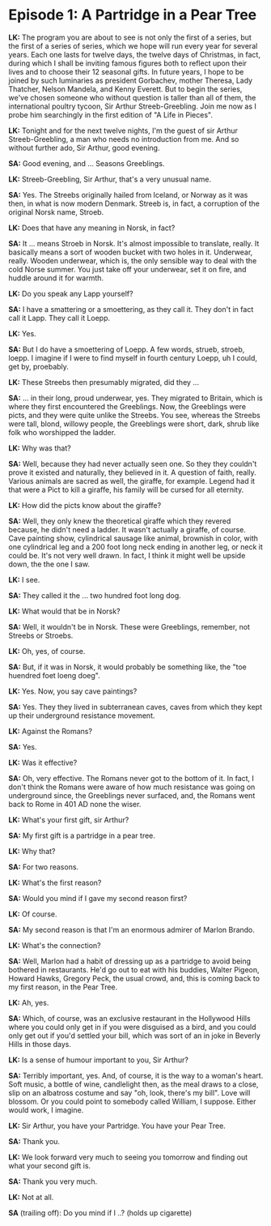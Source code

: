 # Episode 1: A Partridge in a Pear Tree

**LK:** The program you are about to see is not only the first of a series, but the first of a series of series, which we hope will run every year for several years. Each one lasts for twelve days, the twelve days of Christmas, in fact, during which I shall be inviting famous figures both to reflect upon their lives and to choose their 12 seasonal gifts. In future years, I hope to be joined by such luminaries as president Gorbachev, mother Theresa, Lady Thatcher, Nelson Mandela, and Kenny Everett. But to begin the series, we've chosen someone who without question is taller than all of them, the international poultry tycoon, Sir Arthur Streeb-Greebling. Join me now as I probe him searchingly in the first edition of "A Life in Pieces".

**LK:** Tonight and for the next twelve nights, I'm the guest of sir Arthur Streeb-Greebling, a man who needs no introduction from me. And so without further ado, Sir Arthur, good evening.

**SA:** Good evening, and ... Seasons Greeblings.

**LK:** Streeb-Greebling, Sir Arthur, that's a very unusual name.

**SA:** Yes. The Streebs originally hailed from Iceland, or Norway as it was then, in what is now modern Denmark. Streeb is, in fact, a corruption of the original Norsk name, Stroeb.

**LK:** Does that have any meaning in Norsk, in fact?

**SA:** It ... means Stroeb in Norsk. It's almost impossible to translate, really. It basically means a sort of wooden bucket with two holes in it. Underwear, really. Wooden underwear, which is, the only sensible way to deal with the cold Norse summer. You just take off your underwear, set it on fire, and huddle around it for warmth.

**LK:** Do you speak any Lapp yourself?

**SA:** I have a smattering or a smoettering, as they call it. They don't in fact call it Lapp. They call it Loepp.

**LK:** Yes.

**SA:** But I do have a smoettering of Loepp. A few words, strueb, stroeb, loepp. I imagine if I were to find myself in fourth century Loepp, uh I could, get by, proebably.

**LK:** These Streebs then presumably migrated, did they ...

**SA:** ... in their long, proud underwear, yes. They migrated to Britain, which is where they first encountered the Greeblings. Now, the Greeblings were picts, and they were quite unlike the Streebs. You see, whereas the Streebs were tall, blond, willowy people, the Greeblings were short, dark, shrub like folk who worshipped the ladder.

**LK:** Why was that?

**SA:** Well, because they had never actually seen one. So they they couldn't prove it existed and naturally, they believed in it. A question of faith, really. Various animals are sacred as well, the giraffe, for example.  Legend had it that were a Pict to kill a giraffe, his family will be cursed for all eternity.

**LK:** How did the picts know about the giraffe?

**SA:** Well, they only knew the theoretical giraffe which they revered because, he didn't need a ladder. It wasn't actually a giraffe, of course. Cave painting show, cylindrical sausage like animal, brownish in color, with one cylindrical leg and a 200 foot long neck ending in another leg, or neck it could be. It's not very well drawn. In fact, I think it might well be upside down, the the one I saw.

**LK:** I see.

**SA:** They called it the ... two hundred foot long dog.

**LK:** What would that be in Norsk?

**SA:** Well, it wouldn't be in Norsk. These were Greeblings, remember, not Streebs or Stroebs.

**LK:** Oh, yes, of course.

**SA:** But, if it was in Norsk, it would probably be something like, the "toe huendred foet loeng doeg".

**LK:** Yes. Now, you say cave paintings?

**SA:** Yes. They they lived in subterranean caves, caves from which they kept up their underground resistance movement.

**LK:** Against the Romans?

**SA:** Yes.

**LK:** Was it effective?

**SA:** Oh, very effective. The Romans never got to the bottom of it. In fact, I don't think the Romans were aware of how much resistance was going on underground since, the Greeblings never surfaced, and, the Romans went back to Rome in 401 AD none the wiser.

**LK:** What's your first gift, sir Arthur?

**SA:** My first gift is a partridge in a pear tree.

**LK:** Why that?

**SA:** For two reasons.

**LK:** What's the first reason?

**SA:** Would you mind if I gave my second reason first?

**LK:** Of course.

**SA:** My second reason is that I'm an enormous admirer of Marlon Brando.

**LK:** What's the connection?

**SA:** Well, Marlon had a habit of dressing up as a partridge to avoid being bothered in restaurants. He'd go out to eat with his buddies, Walter Pigeon, Howard Hawks, Gregory Peck, the usual crowd, and, this is coming back to my first reason, in the Pear Tree.

**LK:** Ah, yes.

**SA:** Which, of course, was an exclusive restaurant in the Hollywood Hills where you could only get in if you were disguised as a bird, and you could only get out if you'd settled your bill, which was sort of an in joke in Beverly Hills in those days.

**LK:** Is a sense of humour important to you, Sir Arthur?

**SA:** Terribly important, yes. And, of course, it is the way to a woman's heart. Soft music, a bottle of wine, candlelight then, as the meal draws to a close, slip on an albatross costume and say "oh, look, there's my bill". Love will blossom. Or you could point to somebody called William, I suppose. Either would work, I imagine.

**LK:** Sir Arthur, you have your Partridge. You have your Pear Tree.

**SA:** Thank you.

**LK:** We look forward very much to seeing you tomorrow and finding out what your second gift is.

**SA:** Thank you very much.

**LK:** Not at all.

**SA** (trailing off):
Do you mind if I ..? (holds up cigarette)
